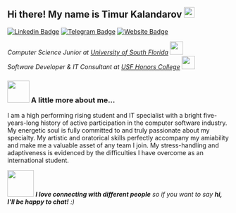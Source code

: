 <h2 align="left">
  <br>
   Hi there! My name is Timur Kalandarov <img src="https://user-images.githubusercontent.com/42378118/110234147-e3259600-7f4e-11eb-95be-0c4047144dea.gif" width="24">
</h2>

[![Linkedin Badge](https://img.shields.io/badge/-LinkedIn-0e76a8?style=flat-square&logo=Linkedin&logoColor=white)](https://www.linkedin.com/in/tkalandarov/)
[![Telegram Badge](https://img.shields.io/badge/-Telegram-0088CC?style=flat&logo=Telegram&logoColor=white)](https://t.me/timsprivatechats)
[![Website Badge](https://img.shields.io/badge/-Website-blue?style=flat)](http://tkalandarov.com/)

<p>
  <em>
    Computer Science Junior at <a href="https://www.usf.edu/">University of South Florida</a>
    <img src="https://media.giphy.com/media/fYSnHlufseco8Fh93Z/giphy.gif" width="30">
    </br>
  Software Developer & IT Consultant at <a href="https://github.com/USF-Honors-College">USF Honors College</a>
  <img src="https://media.giphy.com/media/WUlplcMpOCEmTGBtBW/giphy.gif" width="30"> 
</em>
</p>

### <img src="https://media.giphy.com/media/VgCDAzcKvsR6OM0uWg/giphy.gif" width="50"> A little more about me...  

I am a high performing rising student and IT specialist with a bright five-years-long history of active participation in the computer software industry. My energetic soul is fully committed to and truly passionate about my specialty. My artistic and oratorical skills perfectly accompany my amiability and make me a valuable asset of any team I join. My stress-handling and adaptiveness is evidenced by the difficulties I have overcome as an international student.

<img src="https://media.giphy.com/media/LnQjpWaON8nhr21vNW/giphy.gif" width="60"> <em><b>I love connecting with different people</b> so if you want to say <b>hi, I'll be happy to chat!</b> :)</em>
